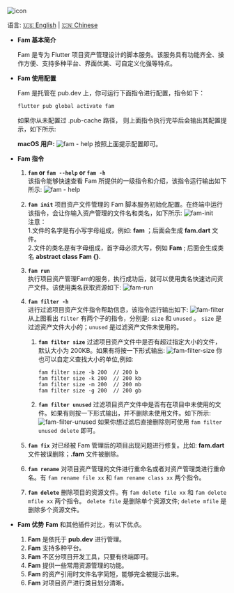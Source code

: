 ![icon](https://github.com/zhoushuangjian001/fam/blob/master/image/icon.png?raw=true)

语言:  [🇺🇸 English](https://pub.dev/packages/fam) | [🇨🇳 Chinese](https://github.com/zhoushuangjian001/fam/blob/master/README_CH.md)

- **Fam 基本简介**    
  
  Fam 是专为 Flutter 项目资产管理设计的脚本服务。该服务具有功能齐全、操作方便、支持多种平台、界面优美、可自定义化强等特点。

- **Fam 使用配置**

  Fam 是托管在 pub.dev  上，你可运行下面指令进行配置，指令如下：
  ```dart
  flutter pub global activate fam
  ```
  如果你从未配置过  .pub-cache 路径， 则上面指令执行完毕后会输出其配置提示，如下所示:    

  **macOS 用户:**
  ![fam - help](https://github.com/zhoushuangjian001/fam/blob/master/image/pub-catch.png?raw=true)
  按照上面提示配置即可。


- **Fam 指令**
  1. **`fam` or `fam --help` or `fam -h`**       
   该指令能够快速查看 Fam 所提供的一级指令和介绍，该指令运行输出如下所示: ![fam - help](https://github.com/zhoushuangjian001/fam/blob/master/image/fam-help.png?raw=true)
    
  2. **`fam init`**
   项目资产文件管理的 Fam 脚本服务初始化配置。在终端中运行该指令，会让你输入资产管理的文件名和类名，如下所示:    ![fam-init](https://github.com/zhoushuangjian001/fam/blob/master/image/fam-init.png?raw=true)      
  注意：      
      1.文件的名字是有小写字母组成，例如: **fam** ；后面会生成 **fam.dart** 文件。      
      2.文件的类名是有字母组成，首字母必须大写，例如 **Fam** ; 后面会生成类名 **abstract class Fam {}**.
            
  3. **`fam run`**   
   执行项目资产管理Fam的服务，执行成功后，就可以使用类名快速访问资产文件。该使用类名获取资源如下:  ![fam-run](https://github.com/zhoushuangjian001/fam/blob/master/image/fam-run.png?raw=true)  

  4. **`fam filter -h`**   
   进行过滤项目资产文件指令帮助信息，该指令运行输出如下:    ![fam-filter](https://github.com/zhoushuangjian001/fam/blob/master/image/fam-filter.png?raw=true)  
   从上图看出 `filter` 有两个子的指令，分别是: `size` 和 `unused` 。 `size` 是过滤资产文件大小的；`unused` 是过滤资产文件未使用的。

     1. **`fam filter size`**
      过滤项目资产文件中是否有超过指定大小的文件，默认大小为 200KB。如果有将按一下形式输出:    ![fam-filter-size](https://github.com/zhoushuangjian001/fam/blob/master/image/fam-filter-size.png?raw=true) 
      你也可以自定义查找大小的单位,例如: 
         ```shell
         fam filter size -b 200  // 200 b 
         fam filter size -k 200  // 200 kb 
         fam filter size -m 200  // 200 mb 
         fam filter size -g 200  // 200 gb 
         ```
     2. **`fam filter unused`**
       过滤项目资产文件中是否有在项目中未使用的文件。如果有则按一下形式输出，并不删除未使用文件。如下所示:    
       ![fam-filter-unused](https://github.com/zhoushuangjian001/fam/blob/master/image/fam-filter-unused.png?raw=true) 
       如果你想过滤后直接删除则可使用 `fam filter unused delete` 即可。    
  5. **`fam fix`**
   对已经被 Fam 管理后的项目出现问题进行修复。比如: **fam.dart** 文件被误删除；**.fam** 文件被删除。
  6. **`fam rename`**
   对项目资产管理的文件进行重命名或者对资产管理类进行重命名。有 `fam rename file xx` 和 `fam rename class xx`  两个指令。
  7. **`fam delete`** 
   删除项目的资源文件。有 `fam delete file xx` 和 `fam delete mfile xx` 两个指令。 `delete file` 是删除单个资源文件; `delete mfile`  是删除多个资源文件。

- **Fam 优势**
  **Fam** 和其他插件对比，有以下优点。
  1. **Fam** 是依托于 **pub.dev**  进行管理。
  2. **Fam** 支持多种平台。
  3. **Fam** 不区分项目开发工具，只要有终端即可。
  4. **Fam** 提供一些常用资源管理的功能。
  5. **Fam** 的资产引用时文件名字简短，能够完全被提示出来。
  6. **Fam** 对项目资产进行类目划分清晰。